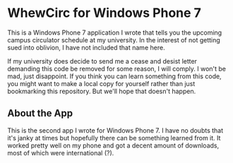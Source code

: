 # WhewCirc for Windows Phone 7
This is a Windows Phone 7 application I wrote that tells you the upcoming campus circulator
schedule at my university. In the interest of not getting sued into oblivion, I have not
included that name here.

If my university does decide to send me a cease and desist letter demanding this code be
removed for some reason, I will comply. I won't be mad, just disappoint. If you think you
can learn something from this code, you might want to make a local copy for yourself rather
than just bookmarking this repository. But we'll hope that doesn't happen.

## About the App
This is the second app I wrote for Windows Phone 7. I have no doubts that it's janky at
times but hopefully there can be something learned from it. It worked pretty well on my
phone and got a decent amount of downloads, most of which were international (?).
